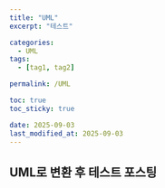 ```yaml
---
title: "UML"
excerpt: "테스트"

categories:
  - UML
tags:
  - [tag1, tag2]

permalink: /UML

toc: true
toc_sticky: true

date: 2025-09-03
last_modified_at: 2025-09-03
---
```


## UML로 변환 후 테스트 포스팅
